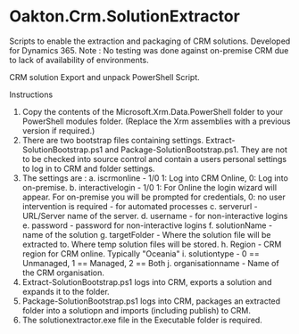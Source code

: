 # Oakton.Crm.SolutionExtractor
Scripts to enable the extraction and packaging of CRM solutions. Developed for Dynamics 365. Note : No testing was done against on-premise CRM due to lack of availability of environments.

CRM solution Export and unpack PowerShell Script.
	
Instructions
1. Copy the contents of the Microsoft.Xrm.Data.PowerShell folder to your PowerShell modules folder. (Replace the Xrm assemblies with a previous version if required.)
2. There are two bootstrap files containing settings. Extract-SolutionBootstrap.ps1 and Package-SolutionBootstrap.ps1. They are not to be checked into source control and contain a users personal settings to log in to CRM and folder settings.
3. The settings are :
	a. iscrmonline - 1/0 1: Log into CRM Online, 0: Log into on-premise.
	b. interactivelogin - 1/0 1: For Online the login wizard will appear. For on-premise you will be prompted for credentials, 0: no user intervention is required - for automated processes
	c. serverurl - URL/Server name of the server.
	d. username - for non-interactive logins
	e. password - password for non-interactive logins
	f. solutionName - name of the solution
	g. targetFolder - Where the solution file will be extracted to. Where temp solution files will be stored.
	h. Region - CRM region for CRM online. Typically "Oceania"
	i. solutiontype - 0 == Unmanaged, 1 == Managed, 2 == Both
	j. organisationname - Name of the CRM organisation.
4. Extract-SolutionBootstrap.ps1 logs into CRM, exports a solution and expands it to the folder.
5. Package-SolutionBootstrap.ps1 logs into CRM, packages an extracted folder into a solutiopn and imports (including publish) to CRM.
6. The solutionextractor.exe file in the Executable folder is required.
	
